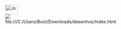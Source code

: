 <div style="display: inline_block"><br>
  <img align="center" alt="Js" height="30" width="40" src="https://img.shields.io/badge/VScode](https://raw.githubusercontent.com/vscode-icons/vscode-icons/master/images/logo@3x.png">

<div> 
  <a href="" target="_blank"><img src="[https://img.shields.io/badge/VScode](https://raw.githubusercontent.com/vscode-icons/vscode-icons/master/images/logo@3x.png)-FF0000?style=for-the-badge&logo=VScode&logoColor=white" target="_blank"></a>

  <div>
  file:///C:/Users/Boot/Downloads/desenhos/Index.html
</a>
